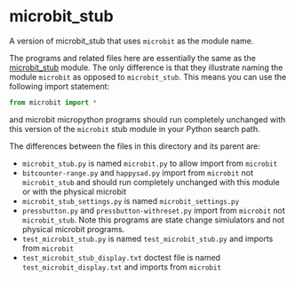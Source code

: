 # microbit_stub
A version of microbit_stub that uses `microbit` as the module name.

The programs and related files here are essentially the same as the [microbit_stub](http://github.com/casnortheast/microbit_stub/) module. The only difference is that they illustrate naming the module `microbit` as opposed to `microbit_stub`. This means you can use the following import statement:

```python
from microbit import *
```

and microbit micropython programs should run completely unchanged with this version of the `microbit` stub module in your Python search path.

The differences between the files in this directory and its parent are:

- `microbit_stub.py` is named `microbit.py` to allow import from `microbit`
- `bitcounter-range.py` and `happysad.py` import from `microbit` not `microbit_stub` and should run completely unchanged with this module or with the physical microbit
- `microbit_stub_settings.py` is named `microbit_settings.py`
- `pressbutton.py` and `pressbutton-withreset.py` import from `microbit` not `microbit_stub`. Note this programs are state change simiulators and not physical microbit programs.
- `test_microbit_stub.py` is named `test_microbit_stub.py` and imports from `microbit`
- `test_microbit_stub_display.txt` doctest file is named `test_microbit_display.txt` and imports from `microbit`

